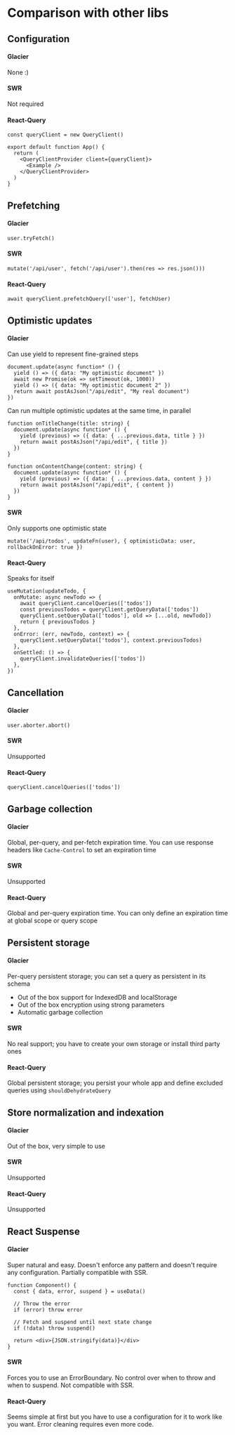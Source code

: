 # Comparison with other libs

## Configuration

#### Glacier

None :)

#### SWR

Not required

#### React-Query

```tsx
const queryClient = new QueryClient()

export default function App() {
  return (
    <QueryClientProvider client={queryClient}>
      <Example />
    </QueryClientProvider>
  )
}
```

## Prefetching

#### Glacier

```tsx
user.tryFetch()
```

#### SWR

```tsx
mutate('/api/user', fetch('/api/user').then(res => res.json()))
```

#### React-Query

```tsx
await queryClient.prefetchQuery(['user'], fetchUser)
```

## Optimistic updates

#### Glacier

Can use yield to represent fine-grained steps

```tsx
document.update(async function* () {
  yield () => ({ data: "My optimistic document" })
  await new Promise(ok => setTimeout(ok, 1000))
  yield () => ({ data: "My optimistic document 2" })
  return await postAsJson("/api/edit", "My real document")
})
```

Can run multiple optimistic updates at the same time, in parallel

```tsx
function onTitleChange(title: string) {
  document.update(async function* () {
    yield (previous) => ({ data: { ...previous.data, title } })
    return await postAsJson("/api/edit", { title })
  })
}
```

```tsx
function onContentChange(content: string) {
  document.update(async function* () {
    yield (previous) => ({ data: { ...previous.data, content } })
    return await postAsJson("/api/edit", { content })
  })
}
```

#### SWR

Only supports one optimistic state

```tsx
mutate('/api/todos', updateFn(user), { optimisticData: user, rollbackOnError: true })
```

#### React-Query

Speaks for itself

```tsx
useMutation(updateTodo, {
  onMutate: async newTodo => {
    await queryClient.cancelQueries(['todos'])
    const previousTodos = queryClient.getQueryData(['todos'])
    queryClient.setQueryData(['todos'], old => [...old, newTodo])
    return { previousTodos }
  },
  onError: (err, newTodo, context) => {
    queryClient.setQueryData(['todos'], context.previousTodos)
  },
  onSettled: () => {
    queryClient.invalidateQueries(['todos'])
  },
})
```

## Cancellation

#### Glacier

```tsx
user.aborter.abort()
```

#### SWR

Unsupported

#### React-Query

```tsx
queryClient.cancelQueries(['todos'])
```

## Garbage collection

#### Glacier

Global, per-query, and per-fetch expiration time. You can use response headers like `Cache-Control` to set an expiration time

#### SWR

Unsupported

#### React-Query

Global and per-query expiration time. You can only define an expiration time at global scope or query scope

## Persistent storage

#### Glacier

Per-query persistent storage; you can set a query as persistent in its schema
- Out of the box support for IndexedDB and localStorage
- Out of the box encryption using strong parameters
- Automatic garbage collection

#### SWR

No real support; you have to create your own storage or install third party ones

#### React-Query

Global persistent storage; you persist your whole app and define excluded queries using `shouldDehydrateQuery`

## Store normalization and indexation

#### Glacier

Out of the box, very simple to use

#### SWR

Unsupported

#### React-Query

Unsupported

## React Suspense

#### Glacier

Super natural and easy. Doesn't enforce any pattern and doesn't require any configuration. Partially compatible with SSR.

```tsx
function Component() {
  const { data, error, suspend } = useData()

  // Throw the error
  if (error) throw error

  // Fetch and suspend until next state change
  if (!data) throw suspend()

  return <div>{JSON.stringify(data)}</div>
}
```

#### SWR

Forces you to use an ErrorBoundary. No control over when to throw and when to suspend. Not compatible with SSR.

#### React-Query

Seems simple at first but you have to use a configuration for it to work like you want. Error cleaning requires even more code.